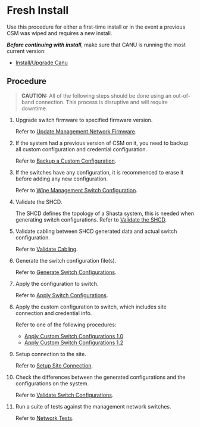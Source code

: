 # Fresh Install

Use this procedure for either a first-time install or in the event a previous CSM was wiped and requires a new install.

***Before continuing with install***, make sure that CANU is running the most current version: 

  * [Install/Upgrade Canu](canu_install_update.md)

## Procedure

> **CAUTION:** All of the following steps should be done using an out-of-band connection. This process is disruptive and will require downtime.

1. Upgrade switch firmware to specified firmware version.

   Refer to [Update Management Network Firmware](firmware/update_management_network_firmware.md).

1. If the system had a previous version of CSM on it, you need to backup all custom configuration and credential configuration.

   Refer to [Backup a Custom Configuration](backup_custom_configurations.md).

1. If the switches have any configuration, it is recommenced to erase it before adding any new configuration.

   Refer to [Wipe Management Switch Configuration](wipe_mgmt_switches.md).

1. Validate the SHCD.

   The SHCD defines the topology of a Shasta system, this is needed when generating switch configurations.
   Refer to [Validate the SHCD](validate_shcd.md).

1. Validate cabling between SHCD generated data and actual switch configuration.

   Refer to [Validate Cabling](validate_cabling.md).

1. Generate the switch configuration file(s).

   Refer to [Generate Switch Configurations](generate_switch_configs.md).

1. Apply the configuration to switch.

   Refer to [Apply Switch Configurations](apply_switch_configurations.md).

1. Apply the custom configuration to switch, which includes site connection and credential info.

   Refer to one of the following procedures:

   - [Apply Custom Switch Configurations 1.0](apply_custom_config_1.0.md)
   - [Apply Custom Switch Configurations 1.2](apply_custom_config_1.2.md)

1. Setup connection to the site.

   Refer to [Setup Site Connection](../customer_accessible_networks/Customer_Accessible_Networks.md).

1. Check the differences between the generated configurations and the configurations on the system.

    Refer to [Validate Switch Configurations](validate_switch_configs.md).

1. Run a suite of tests against the management network switches.

    Refer to [Network Tests](network_tests.md).
